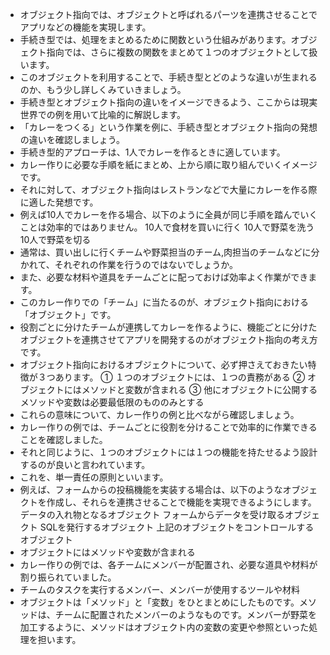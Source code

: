 - オブジェクト指向では、オブジェクトと呼ばれるパーツを連携させることでアプリなどの機能を実現します。
- 手続き型では、処理をまとめるために関数という仕組みがあります。オブジェクト指向では、さらに複数の関数をまとめて１つのオブジェクトとして扱います。
- このオブジェクトを利用することで、手続き型とどのような違いが生まれるのか、もう少し詳しくみていきましょう。
- 手続き型とオブジェクト指向の違いをイメージできるよう、ここからは現実世界での例を用いて比喩的に解説します。
- 「カレーをつくる」という作業を例に、手続き型とオブジェクト指向の発想の違いを確認しましょう。
- 手続き型的アプローチは、1人でカレーを作るときに適しています。
- カレー作りに必要な手順を紙にまとめ、上から順に取り組んでいくイメージです。
- それに対して、オブジェクト指向はレストランなどで大量にカレーを作る際に適した発想です。
- 例えば10人でカレーを作る場合、以下のように全員が同じ手順を踏んでいくことは効率的ではありません。
10人で食材を買いに行く
10人で野菜を洗う
10人で野菜を切る
- 通常は、買い出しに行くチームや野菜担当のチーム,肉担当のチームなどに分かれて、それぞれの作業を行うのではないでしょうか。
- また、必要な材料や道具をチームごとに配っておけば効率よく作業ができます。
- このカレー作りでの「チーム」に当たるのが、オブジェクト指向における「オブジェクト」です。
- 役割ごとに分けたチームが連携してカレーを作るように、機能ごとに分けたオブジェクトを連携させてアプリを開発するのがオブジェクト指向の考え方です。
- オブジェクト指向におけるオブジェクトについて、必ず押さえておきたい特徴が３つあります。
① １つのオブジェクトには、１つの責務がある
② オブジェクトにはメソッドと変数が含まれる
③ 他にオブジェクトに公開するメソッドや変数は必要最低限のもののみとする
- これらの意味について、カレー作りの例と比べながら確認しましょう。
- カレー作りの例では、チームごとに役割を分けることで効率的に作業できることを確認しました。
- それと同じように、１つのオブジェクトには１つの機能を持たせるよう設計するのが良いと言われています。
- これを、単一責任の原則といいます。
- 例えば、フォームからの投稿機能を実装する場合は、以下のようなオブジェクトを作成し、それらを連携させることで機能を実現できるようにします。
データの入れ物となるオブジェクト
フォームからデータを受け取るオブジェクト
SQLを発行するオブジェクト
上記のオブジェクトをコントロールするオブジェクト
- オブジェクトにはメソッドや変数が含まれる
- カレー作りの例では、各チームにメンバーが配置され、必要な道具や材料が割り振られていました。
- チームのタスクを実行するメンバー、メンバーが使用するツールや材料
- オブジェクトは「メソッド」と「変数」をひとまとめにしたものです。メソッドは、チームに配置されたメンバーのようなものです。メンバーが野菜を加工するように、メソッドはオブジェクト内の変数の変更や参照といった処理を担います。
